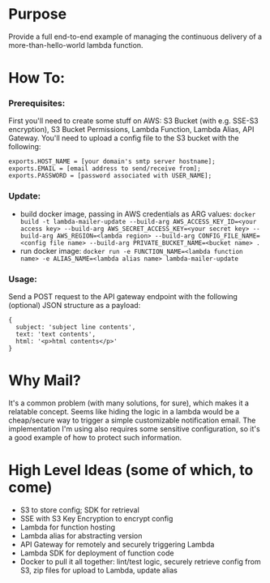# Purpose
Provide a full end-to-end example of managing the continuous delivery of a more-than-hello-world lambda function.

# How To:
### Prerequisites:
First you'll need to create some stuff on AWS: S3 Bucket (with e.g. SSE-S3 encryption), S3 Bucket Permissions, Lambda Function, Lambda Alias, API Gateway. You'll need to upload a config file to the S3 bucket with the following:
```
exports.HOST_NAME = [your domain's smtp server hostname];
exports.EMAIL = [email address to send/receive from];
exports.PASSWORD = [password associated with USER_NAME];
```
### Update:
* build docker image, passing in AWS credentials as ARG values: `docker build -t lambda-mailer-update --build-arg AWS_ACCESS_KEY_ID=<your access key> --build-arg AWS_SECRET_ACCESS_KEY=<your secret key> --build-arg AWS_REGION=<lambda region> --build-arg CONFIG_FILE_NAME=<config file name> --build-arg PRIVATE_BUCKET_NAME=<bucket name> .`
* run docker image: `docker run -e FUNCTION_NAME=<lambda function name> -e ALIAS_NAME=<lambda alias name> lambda-mailer-update`

### Usage:
Send a POST request to the API gateway endpoint with the following (optional) JSON structure as a payload:
```
{
  subject: 'subject line contents',
  text: 'text contents',
  html: '<p>html contents</p>'
}
```

# Why Mail?
It's a common problem (with many solutions, for sure), which makes it a relatable concept. Seems like hiding the logic in a lambda would be a cheap/secure way to trigger a simple customizable notification email. The implementation I'm using also requires some sensitive configuration, so it's a good example of how to protect such information.

# High Level Ideas (some of which, to come)
* S3 to store config; SDK for retrieval
* SSE with S3 Key Encryption to encrypt config
* Lambda for function hosting
* Lambda alias for abstracting version
* API Gateway for remotely and securely triggering Lambda
* Lambda SDK for deployment of function code
* Docker to pull it all together: lint/test logic, securely retrieve config from S3, zip files for upload to Lambda, update alias
